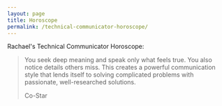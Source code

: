 ```yaml
---
layout: page
title: Horoscope
permalink: /technical-communicator-horoscope/
---
```


Rachael's Technical Communicator Horoscope:

> You seek deep meaning and speak only what feels true. You also notice details others miss. This creates a powerful communication style that lends itself to solving complicated problems with passionate, well-researched solutions.
>
> Co-Star
